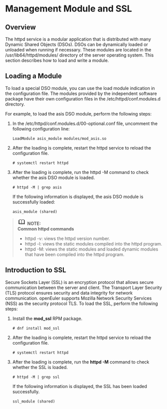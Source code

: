 # Management Module and SSL<a name="EN-US_TOPIC_0229622765"></a>

## Overview<a name="section1231973321819"></a>

The httpd service is a modular application that is distributed with many Dynamic Shared Objects \(DSOs\). DSOs can be dynamically loaded or unloaded when running if necessary. These modules are located in the /usr/lib64/httpd/modules/ directory of the server operating system. This section describes how to load and write a module.

## Loading a Module<a name="section92221385320"></a>

To load a special DSO module, you can use the load module indication in the configuration file. The modules provided by the independent software package have their own configuration files in the /etc/httpd/conf.modules.d directory.

For example, to load the asis DSO module, perform the following steps:

1.  In the /etc/httpd/conf.modules.d/00-optional.conf file, uncomment the following configuration line:

    ```
    LoadModule asis_module modules/mod_asis.so
    ```

2.  After the loading is complete, restart the httpd service to reload the configuration file.

    ```
    # systemctl restart httpd
    ```

3.  After the loading is complete, run the httpd -M command to check whether the asis DSO module is loaded.

    ```
    # httpd -M | grep asis
    ```

    If the following information is displayed, the asis DSO module is successfully loaded:

    ```
    asis_module (shared)
    ```


>![](public_sys-resources/icon-note.gif) **NOTE:**   
>**Common httpd commands**  
>-   httpd -v: views the httpd version number.  
>-   httpd -l: views the static modules compiled into the httpd program.  
>-   httpd -M: views the static modules and loaded dynamic modules that have been compiled into the httpd program.  

## Introduction to SSL<a name="section745572210620"></a>

Secure Sockets Layer \(SSL\) is an encryption protocol that allows secure communication between the server and client. The Transport Layer Security \(TLS\) protocol ensures security and data integrity for network communication. openEuler supports Mozilla Network Security Services \(NSS\) as the security protocol TLS. To load the SSL, perform the following steps:

1.  Install the  **mod\_ssl**  RPM package.

    ```
    # dnf install mod_ssl
    ```

2.  After the loading is complete, restart the httpd service to reload the configuration file.

    ```
    # systemctl restart httpd
    ```

3.  After the loading is complete, run the  **httpd -M**  command to check whether the SSL is loaded.

    ```
    # httpd -M | grep ssl
    ```

    If the following information is displayed, the SSL has been loaded successfully.

    ```
    ssl_module (shared)
    ```


